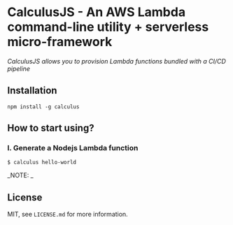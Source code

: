 # CalculusJS - An AWS Lambda command-line utility + serverless micro-framework

_CalculusJS allows you to provision Lambda functions bundled with a CI/CD pipeline_


## Installation

```
npm install -g calculus
```

## How to start using?

### I. Generate a Nodejs Lambda function

<!-- Code snippet title -->
```
$ calculus hello-world
```
_NOTE: _

## License

MIT, see `LICENSE.md` for more information.
